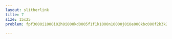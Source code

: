 ```yaml
---
layout: slitherlink
title: 7
size: 15x25
problem: fpf3000i1000i02h0i000kd0005f1f1k1000n10000j0i0e000kbc000f2k3k200008200070j0g0000fg000k1k30f2000n4000800o080005m0000f1k452000j20000d0c0j000khg000f453540000b1000o0i0i5000a7000f2f42f3000e2000n0

---
```


